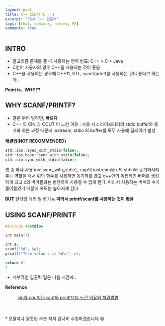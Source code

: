 ```yaml
---
layout: post
title: C++ 입출력 팁 - 1
excerpt: "PS시 C++ 입출력"
tags: [chat, seminar, review, FE]
comments: true
---
```

## INTRO

* 알고리즘 문제를 풀 때 사용하는 언어 빈도: C++ > C > Java
* C언어 사용자의 경우 C++을 사용하는 것이 좋음
* C++을 사용하는 경우에 C++11, STL, scanf/printf를 사용하는 것이 좋다고 하는데..

**Point is.. WHY??**

## WHY SCANF/PRINTF?

* 결론 부터 말하면, **빠르다**
* C++ 의 CIN 과 COUT 이 느린 이유 :  사용 시 c 라이브러리의 stdio buffer와 동기화 하는 과정 때문에 iostream, stdio 의 buffer를 모두 사용해 딜레이가 발생
	
**해결법(NOT RECOMMENDED)**
```c
std::ios::sync_with_stdio(false);
std::ios_base::sync_with_stdio(false);
std::cin.sync_with_stdio(false);
```
셋 중 하나 사용 
ios::sync_with_stdio는 cpp의 iostream을 c의 stdio와 동기화시켜주는 역할을 해서 위의 함수를 사용하면 동기화를 끊고 c++만의 독립적인 버퍼를 생성하게 되고 c의 버퍼들과는 병행하여 사용할 수 없게 된다. 따라서 사용하는 버퍼의 수가 줄어들었기 때문에 속도는 높아지게 된다

**BUT** 런타임 에러 발생 가능
**따라서 printf/scanf를 사용하는 것이 좋음**

## USING SCANF/PRINTF

```c
#include <cstdio>

int main(){

int a;
scanf("%d", &a);
printf("Thre value c is %d\n", c);

return 0;
}

```

- 세부적인 입출력 팁은 다음 시간에..

**Reference**
> [cin과 cout이 scanf와 printf보다 느린 이유와 해결방법](https://jm19.tistory.com/4)

<br>
<br>
* 오탈자나 잘못된 부분 지적 감사히 수정하겠습니다 😆